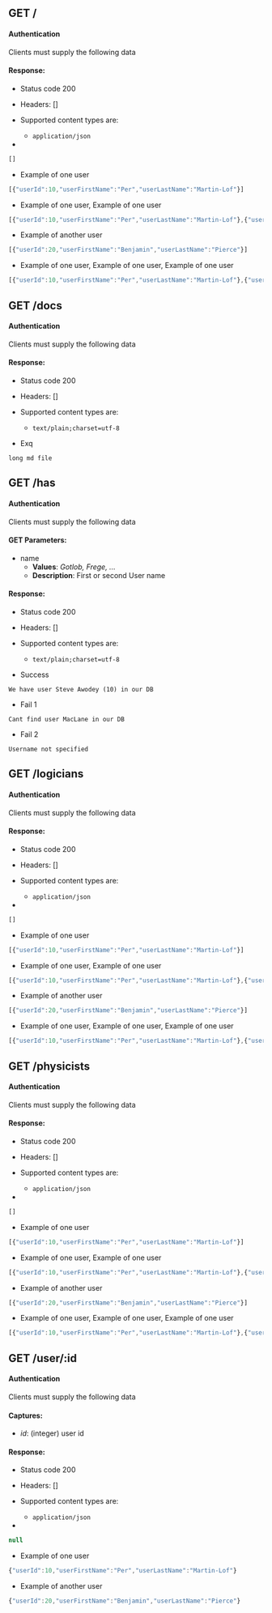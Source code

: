 ## GET /

#### Authentication



Clients must supply the following data


#### Response:

- Status code 200
- Headers: []

- Supported content types are:

    - `application/json`

-

```javascript
[]
```

- Example of one user

```javascript
[{"userId":10,"userFirstName":"Per","userLastName":"Martin-Lof"}]
```

- Example of one user, Example of one user

```javascript
[{"userId":10,"userFirstName":"Per","userLastName":"Martin-Lof"},{"userId":10,"userFirstName":"Per","userLastName":"Martin-Lof"}]
```

- Example of another user

```javascript
[{"userId":20,"userFirstName":"Benjamin","userLastName":"Pierce"}]
```

- Example of one user, Example of one user, Example of one user

```javascript
[{"userId":10,"userFirstName":"Per","userLastName":"Martin-Lof"},{"userId":10,"userFirstName":"Per","userLastName":"Martin-Lof"},{"userId":10,"userFirstName":"Per","userLastName":"Martin-Lof"}]
```

## GET /docs

#### Authentication



Clients must supply the following data


#### Response:

- Status code 200
- Headers: []

- Supported content types are:

    - `text/plain;charset=utf-8`

- Exq

```
long md file
```

## GET /has

#### Authentication



Clients must supply the following data


#### GET Parameters:

- name
     - **Values**: *Gotlob, Frege, ...*
     - **Description**: First or second User name


#### Response:

- Status code 200
- Headers: []

- Supported content types are:

    - `text/plain;charset=utf-8`

- Success

```
We have user Steve Awodey (10) in our DB
```

- Fail 1

```
Cant find user MacLane in our DB
```

- Fail 2

```
Username not specified
```

## GET /logicians

#### Authentication



Clients must supply the following data


#### Response:

- Status code 200
- Headers: []

- Supported content types are:

    - `application/json`

-

```javascript
[]
```

- Example of one user

```javascript
[{"userId":10,"userFirstName":"Per","userLastName":"Martin-Lof"}]
```

- Example of one user, Example of one user

```javascript
[{"userId":10,"userFirstName":"Per","userLastName":"Martin-Lof"},{"userId":10,"userFirstName":"Per","userLastName":"Martin-Lof"}]
```

- Example of another user

```javascript
[{"userId":20,"userFirstName":"Benjamin","userLastName":"Pierce"}]
```

- Example of one user, Example of one user, Example of one user

```javascript
[{"userId":10,"userFirstName":"Per","userLastName":"Martin-Lof"},{"userId":10,"userFirstName":"Per","userLastName":"Martin-Lof"},{"userId":10,"userFirstName":"Per","userLastName":"Martin-Lof"}]
```

## GET /physicists

#### Authentication



Clients must supply the following data


#### Response:

- Status code 200
- Headers: []

- Supported content types are:

    - `application/json`

-

```javascript
[]
```

- Example of one user

```javascript
[{"userId":10,"userFirstName":"Per","userLastName":"Martin-Lof"}]
```

- Example of one user, Example of one user

```javascript
[{"userId":10,"userFirstName":"Per","userLastName":"Martin-Lof"},{"userId":10,"userFirstName":"Per","userLastName":"Martin-Lof"}]
```

- Example of another user

```javascript
[{"userId":20,"userFirstName":"Benjamin","userLastName":"Pierce"}]
```

- Example of one user, Example of one user, Example of one user

```javascript
[{"userId":10,"userFirstName":"Per","userLastName":"Martin-Lof"},{"userId":10,"userFirstName":"Per","userLastName":"Martin-Lof"},{"userId":10,"userFirstName":"Per","userLastName":"Martin-Lof"}]
```

## GET /user/:id

#### Authentication



Clients must supply the following data


#### Captures:

- *id*: (integer) user id

#### Response:

- Status code 200
- Headers: []

- Supported content types are:

    - `application/json`

-

```javascript
null
```

- Example of one user

```javascript
{"userId":10,"userFirstName":"Per","userLastName":"Martin-Lof"}
```

- Example of another user

```javascript
{"userId":20,"userFirstName":"Benjamin","userLastName":"Pierce"}
```
